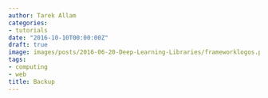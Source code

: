 ```yaml
---
author: Tarek Allam
categories:
- tutorials
date: "2016-10-10T00:00:00Z"
draft: true
image: images/posts/2016-06-20-Deep-Learning-Libraries/frameworklogos.png
tags:
- computing
- web
title: Backup
---
```


